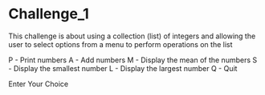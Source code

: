 # Challenge_1
This challenge is about using a collection (list) of integers and allowing the user to select options from a menu to perform operations on the list 

P - Print numbers
A - Add numbers
M - Display the mean of the numbers
S - Display the smallest number
L - Display the largest number
Q - Quit

Enter Your Choice
